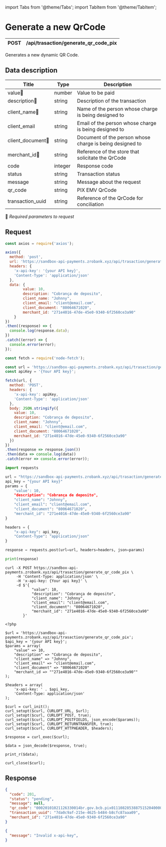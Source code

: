 import Tabs from '@theme/Tabs';
import TabItem from '@theme/TabItem';

# Generate a new QrCode

| POST      | /api/trasaction/generate_qr_code_pix |
| --------- | ----------- |

Generates a new dynamic QR Code.

## Data description

| Title            | Type        | Description |
| ---------------- | ----------- | ----------- |
| value🔸          | number      | Value to be paid |
| description🔸    | string      | Description of the transaction |
| client_name🔸    | string      | Name of the person whose charge is being designed to |
| client_email     | string      | Email of the person whose charge is being designed to |
| client_document🔸| string      | Document of the person whose charge is being designed to |
| merchant_id🔸    | string      | Reference of the store that solicitate the QrCode |
| code             | integer     | Response code|
| status           | string      | Transaction status |
| message          | string      | Message about the request |
| qr_code          | string      | PIX EMV QrCode |
| transaction_uuid | string      | Reference of the QrCode for conciliation |
🔸 *Required parameters to request*


## Request

<Tabs>
<TabItem value="js" label="Javascript">
<Tabs>
<TabItem value="js_axios" label="Axios">

```js
const axios = require('axios');

axios({
  method: 'post',
  url: 'https://sandbox-api-payments.zrobank.xyz/api/trasaction/generate_qr_code_pix',
  headers: {
    'x-api-key': '{your API key}',
    'Content-Type': 'application/json'
  },
  data: {
        value: 10,
        description: "Cobrança de deposito",
        client_name: "Johnny",
        client_email: "client@email.com",
        client_document: "80064671020",
        merchant_id: "271e4016-47de-45e0-9340-6f2560ce3a90"
    }
})
.then((response) => {
  console.log(response.data);
})
.catch((error) => {
  console.error(error);
});
```
</TabItem>

<TabItem value="js_fetch" label="Fetch">

```js
const fetch = require('node-fetch');

const url = 'https://sandbox-api-payments.zrobank.xyz/api/trasaction/generate_qr_code_pix';
const apiKey = '{Your API key}';

fetch(url, {
  method: 'POST',
  headers: {
    'x-api-key': apiKey,
    'Content-Type': 'application/json'
  },
  body: JSON.stringify({
    value: 10,
    description: "Cobrança de deposito",
    client_name: "Johnny",
    client_email: "client@email.com",
    client_document: "80064671020",
    merchant_id: "271e4016-47de-45e0-9340-6f2560ce3a90"
  })
})
.then(response => response.json())
.then(data => console.log(data))
.catch(error => console.error(error));
```
</TabItem>
</Tabs>
</TabItem>
<TabItem value="py" label="Python">
<Tabs>
<TabItem value="py_request" label="Requests">

```python
import requests

url = "https://sandbox-api-payments.zrobank.xyz/api/trasaction/generate_qr_code_pix"
api_key = "{your API key}"
params = {
    "value': 10,
    "description": "Cobrança de deposito",
    "client_name": "Johnny",
    "client_email": "client@email.com",
    "client_document": "80064671020",
    "merchant_id": "271e4016-47de-45e0-9340-6f2560ce3a90"
}

headers = {
    "x-api-key": api_key,
    "Content-Type": "application/json"
}

response = requests.post(url=url, headers=headers, json=params)

print(response)

```
</TabItem>
</Tabs>
</TabItem>
<TabItem value="shell" label="Shell">

<Tabs>
<TabItem value="curl" label="CURL">

```shell
curl -X POST https://sandbox-api-payments.zrobank.xyz/api/trasaction/generate_qr_code_pix \
     -H 'Content-Type: application/json' \
     -H 'x-api-key: {Your api key}' \
     -d $'{
            "value": 10,
            "description": "Cobrança de deposito",
            "client_name": "Johnny",
            "client_email": "client@email.com",
            "client_document": "80064671020",
            "merchant_id": "271e4016-47de-45e0-9340-6f2560ce3a90"
        }'
```
</TabItem>
</Tabs>
</TabItem>
<TabItem value="php" label="PHP">
<Tabs>
<TabItem value="php_curl" label="CURL">

```shell
<?php

$url = 'https://sandbox-api-payments.zrobank.xyz/api/trasaction/generate_qr_code_pix';
$api_key = '{your API key}';
$params = array(
    "value" => 10,
    "description" => "Cobrança de deposito",
    "client_name" => "Johnny",
    "client_email" => "client@email.com",
    "client_document" => "80064671020"
    "merchant_id => ""271e4016-47de-45e0-9340-6f2560ce3a90""
);

$headers = array(
    'x-api-key: ' . $api_key,
    'Content-Type: application/json'
);

$curl = curl_init();
curl_setopt($curl, CURLOPT_URL, $url);
curl_setopt($curl, CURLOPT_POST, true);
curl_setopt($curl, CURLOPT_POSTFIELDS, json_encode($params));
curl_setopt($curl, CURLOPT_RETURNTRANSFER, true);
curl_setopt($curl, CURLOPT_HTTPHEADER, $headers);

$response = curl_exec($curl);

$data = json_decode($response, true);

print_r($data);

curl_close($curl);
```
</TabItem>
</Tabs>

</TabItem>
</Tabs>

## Response

<Tabs>
<TabItem value="201" label="201">

```json  title=/api/trasaction/generate_qr_code_pix
{
  "code": 201,
  "status": "pending",
  "message": null,
  "qr_code": "00020101021126330014br.gov.bcb.pix0111082853887515204000053039865406100.005802BR5912API DE TESTE6009SAO PAULO620605022163045927",
  "transaction_uuid": "7da0c9af-215e-4625-b484-b8cfc87aaa09",
  "merchant_id": "271e4016-47de-45e0-9340-6f2560ce3a90"
}
```
</TabItem>

<TabItem value="401" label="401">

```json  title=/api/trasaction/generate_qr_code_pix
{
  "message": "Invalid x-api-key",
}
```
</TabItem>
</Tabs>
